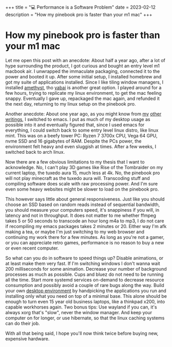 +++
title = "💻 Performance is a Software Problem"
date = 2023-02-12
description = "How my pinebook pro is faster than your m1 mac"
+++

# How my pinebook pro is faster than your m1 mac

Let me open this post with an anecdote:
About half a year ago, after a lot of hype surrounding the product, I got curious and bought an entry level m1 macbook air.
I unwrapped the immaculate packaging, connected it to the power and booted it up.
After some initial setup, I installed homebrew and got my suite of applications installed.
Since I like tiling window managers, I installed [amethyst](https://github.com/ianyh/Amethyst), tho [yabai](https://github.com/koekeishiya/yabai) is another great option.
I played around for a few hours, trying to replicate my linux environment, to get the mac feeling snappy.
Eventually I gave up, repackaged the mac again, and refunded it the next day, returning to my linux setup on the pinebook pro.

Another anecdote:
About one year ago, as you might know from [my](https://port19.xyz/emacs/) [other](https://port19.xyz/emacs1y/) [writings](https://port19.xyz/neovim-customization/), I switched to emacs.
I put as much of my desktop usage as possible into it and eventually figured that, since I used emacs for everything, I could switch back to some entry level linux distro, like linux mint.
This was on a beefy tower PC: Ryzen 7 3700x CPU, Vega 64 GPU, nvme SSD and 16 gigabytes of RAM.
Despite the PCs power, the environment felt heavy and even sluggish at times.
After a few weeks, I switched back to arch linux.

Now there are a few obvious limitations to my thesis that I want to acknowledge.
No, I can't play 3D games like Rise of the Tombraider on my current laptop, the tuxedo aura 15, much less at 4k.
No, the pinebook pro will not play minecraft as the tuxedo aura will.
Transcoding stuff and compiling software does scale with raw processing power.
And I'm sure even some heavy websites might be slower to load on the pinebook pro.

This however says little about general responsiveness.
Just like you should choose an SSD based on random reads instead of sequential bandwidth,
you should measure your computers speed, it's snappiness if you will, in latency and not in throughput.
It does not matter to me whether ffmpeg takes 5 or 50 seconds to transcode an hour long m4a to mp3,
I do not care if recompiling my emacs packages takes 2 minutes or 20.
Either way I'm afk making a tea, or maybe I'm just switching to my web browser and continuing my work there for a few minutes.
As long as you're not a gamer, or you can appreciate retro games, performance is no reason to buy a new or even recent computer.

So what can you do in software to speed things up?
Disable animations, or at least make them very fast.
If I'm switching windows I don't wanna wait 200 milliseconds for some animation.
Decrease your number of background processes as much as possible.
Cups and bluez do not need to be running all the time.
Start more systemd services on-demand to decrease resource consumption and possibly avoid a couple of rare bugs along the way.
Build your own [desktop environment](https://wiki.archlinux.org/title/Desktop_environment#Custom_environments) by handpicking the applications you run and installing only what you need on top of a minimal base.
This alone should be enough to turn even 15 year old business laptops, like a thinkpad x200, into capable workhorses again.
Two bonus tips: Use wayland if you can, it's always xorg that's "slow", never the window manager.
And keep your computer on for longer, or use hibernate, so that the linux caching systems can do their job.

With all that being said, I hope you'll now think twice before buying new, expensive hardware.
